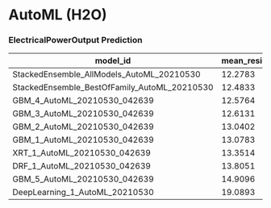 # AutoML (H2O)

### ElectricalPowerOutput Prediction

model_id|mean_residual_deviance|rmse|mse|mae|rmsle
---|---|---|---|---|---
StackedEnsemble_AllModels_AutoML_20210530|                      12.2783|  3.50404|  12.2783|  2.52853|  0.00769444
StackedEnsemble_BestOfFamily_AutoML_20210530|                   12.4833|  3.53317|  12.4833|  2.55067|  0.00775842
GBM_4_AutoML_20210530_042639|                                          12.5764|  3.54632|  12.5764|  2.55143|  0.00778255
GBM_3_AutoML_20210530_042639|                                          12.6131|  3.55149|  12.6131|  2.57656|  0.00779743
GBM_2_AutoML_20210530_042639|                                          13.0402|  3.61113|  13.0402|  2.63517|  0.00792932
GBM_1_AutoML_20210530_042639|                                          13.0783|  3.6164|   13.0783|  2.64601|  0.00793588
XRT_1_AutoML_20210530_042639|                                          13.3514|  3.65395|  13.3514|  2.64997|  0.00802118
DRF_1_AutoML_20210530_042639|                                          13.8051|  3.71552|  13.8051|  2.69759|  0.00815762
GBM_5_AutoML_20210530_042639|                                          14.9096|  3.86129|  14.9096|  2.88974|  0.00847027
DeepLearning_1_AutoML_20210530|                                 19.0893|  4.36913|  19.0893|  3.37842|  0.00959052
